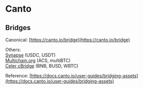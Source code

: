 # Canto

## Bridges

Canonical: [https://canto.io/bridge](https://canto.io/bridge)

Others:\
[Synapse](bridges.md#synapse) (USDC, USDT)\
[Multichain.org](bridges.md#multichain.org) (ACS, multiBTC)\
[Celer cBridge](bridges.md#celer-cbridge) (BNB, BUSD, WBTC)

Reference: [https://docs.canto.io/user-guides/bridging-assets](https://docs.canto.io/user-guides/bridging-assets)

